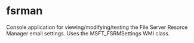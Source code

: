# fsrman
Console application for viewing/modifying/testing the File Server Resorce Manager email settings. Uses the MSFT_FSRMSettings WMI class.
